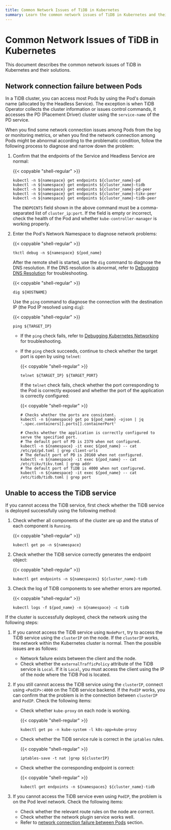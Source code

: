 ```yaml
---
title: Common Network Issues of TiDB in Kubernetes
summary: Learn the common network issues of TiDB in Kubernetes and their solutions.
---
```


# Common Network Issues of TiDB in Kubernetes

This document describes the common network issues of TiDB in Kubernetes and their solutions.

## Network connection failure between Pods

In a TiDB cluster, you can access most Pods by using the Pod's domain name (allocated by the Headless Service). The exception is when TiDB Operator collects the cluster information or issues control commands, it accesses the PD (Placement Driver) cluster using the `service-name` of the PD service.

When you find some network connection issues among Pods from the log or monitoring metrics, or when you find the network connection among Pods might be abnormal according to the problematic condition, follow the following process to diagnose and narrow down the problem:

1. Confirm that the endpoints of the Service and Headless Service are normal:

    {{< copyable "shell-regular" >}}

    ```shell
    kubectl -n ${namespace} get endpoints ${cluster_name}-pd
    kubectl -n ${namespace} get endpoints ${cluster_name}-tidb
    kubectl -n ${namespace} get endpoints ${cluster_name}-pd-peer
    kubectl -n ${namespace} get endpoints ${cluster_name}-tikv-peer
    kubectl -n ${namespace} get endpoints ${cluster_name}-tidb-peer
    ```

    The `ENDPOINTS` field shown in the above command must be a comma-separated list of `cluster_ip:port`. If the field is empty or incorrect, check the health of the Pod and whether `kube-controller-manager` is working properly.

2. Enter the Pod's Network Namespace to diagnose network problems:

    {{< copyable "shell-regular" >}}

    ```shell
    tkctl debug -n ${namespace} ${pod_name}
    ```

    After the remote shell is started, use the `dig` command to diagnose the DNS resolution. If the DNS resolution is abnormal, refer to [Debugging DNS Resolution](https://kubernetes.io/docs/tasks/administer-cluster/dns-debugging-resolution/) for troubleshooting.

    {{< copyable "shell-regular" >}}

    ```shell
    dig ${HOSTNAME}
    ```

    Use the `ping` command to diagnose the connection with the destination IP (the Pod IP resolved using `dig`):

    {{< copyable "shell-regular" >}}

    ```shell
    ping ${TARGET_IP}
    ```

    - If the `ping` check fails, refer to [Debugging Kubernetes Networking](https://www.praqma.com/stories/debugging-kubernetes-networking/) for troubleshooting.

    - If the `ping` check succeeds, continue to check whether the target port is open by using `telnet`:

        {{< copyable "shell-regular" >}}

        ```shell
        telnet ${TARGET_IP} ${TARGET_PORT}
        ```

        If the `telnet` check fails, check whether the port corresponding to the Pod is correctly exposed and whether the port of the application is correctly configured:

        {{< copyable "shell-regular" >}}

        ```shell
        # Checks whether the ports are consistent.
        kubectl -n ${namespace} get po ${pod_name} -ojson | jq '.spec.containers[].ports[].containerPort'

        # Checks whether the application is correctly configured to serve the specified port.
        # The default port of PD is 2379 when not configured.
        kubectl -n ${namespace} -it exec ${pod_name} -- cat /etc/pd/pd.toml | grep client-urls
        # The default port of PD is 20160 when not configured.
        kubectl -n ${namespace} -it exec ${pod_name} -- cat /etc/tikv/tikv.toml | grep addr
        # The default port of TiDB is 4000 when not configured.
        kubectl -n ${namespace} -it exec ${pod_name} -- cat /etc/tidb/tidb.toml | grep port
        ```

## Unable to access the TiDB service

If you cannot access the TiDB service, first check whether the TiDB service is deployed successfully using the following method:

1. Check whether all components of the cluster are up and the status of each component is `Running`.

    {{< copyable "shell-regular" >}}

    ```shell
    kubectl get po -n ${namespace}
    ```

2. Check whether the TiDB service correctly generates the endpoint object:

    {{< copyable "shell-regular" >}}

    ```shell
    kubectl get endpoints -n ${namespaces} ${cluster_name}-tidb
    ```

3. Check the log of TiDB components to see whether errors are reported.

    {{< copyable "shell-regular" >}}

    ```shell
    kubectl logs -f ${pod_name} -n ${namespace} -c tidb
    ```

If the cluster is successfully deployed, check the network using the following steps:

1. If you cannot access the TiDB service using `NodePort`, try to access the TiDB service using the `clusterIP` on the node. If the `clusterIP` works, the network within the Kubernetes cluster is normal. Then the possible issues are as follows:

    - Network failure exists between the client and the node.
    - Check whether the `externalTrafficPolicy` attribute of the TiDB service is `Local`. If it is `Local`, you must access the client using the IP of the node where the TiDB Pod is located.

2. If you still cannot access the TiDB service using the `clusterIP`, connect using `<PodIP>:4000` on the TiDB service backend. If the `PodIP` works, you can confirm that the problem is in the connection between `clusterIP` and `PodIP`. Check the following items:

    - Check whether `kube-proxy` on each node is working.

        {{< copyable "shell-regular" >}}

        ```shell
        kubectl get po -n kube-system -l k8s-app=kube-proxy
        ```

    - Check whether the TiDB service rule is correct in the `iptables` rules.

        {{< copyable "shell-regular" >}}

        ```shell
        iptables-save -t nat |grep ${clusterIP}
        ```

    - Check whether the corresponding endpoint is correct:

        {{< copyable "shell-regular" >}}

        ```shell
        kubectl get endpoints -n ${namespaces} ${cluster_name}-tidb
        ```

3. If you cannot access the TiDB service even using `PodIP`, the problem is on the Pod level network. Check the following items:

    - Check whether the relevant route rules on the node are correct.
    - Check whether the network plugin service works well.
    - Refer to [network connection failure between Pods](#network-connection-failure-between-pods) section.
